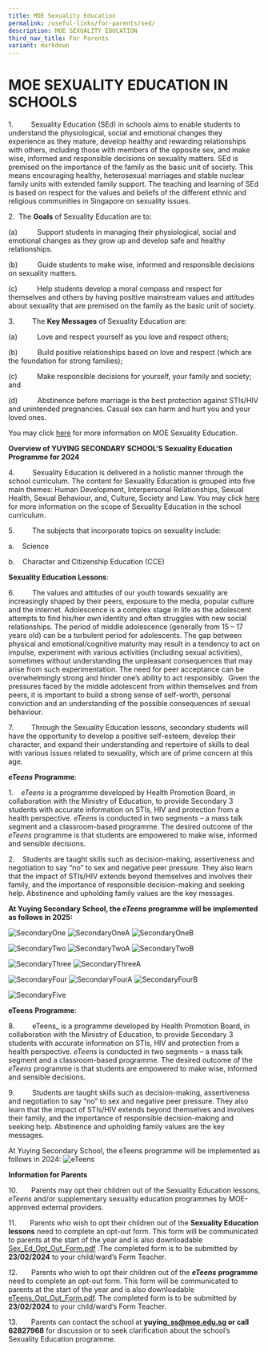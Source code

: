 ```yaml
---
title: MOE Sexuality Education
permalink: /useful-links/for-parents/sed/
description: MOE SEXUALITY EDUCATION
third_nav_title: For Parents
variant: markdown
---
```

# MOE SEXUALITY EDUCATION IN SCHOOLS

        

1.&nbsp;&nbsp;&nbsp;&nbsp;&nbsp;&nbsp;&nbsp;&nbsp; Sexuality Education (SEd) in schools aims to enable students to understand the physiological, social and emotional changes they experience as they mature, develop healthy and rewarding relationships with others, including those with members of the opposite sex, and make wise, informed and responsible decisions on sexuality matters. SEd is premised on the importance of the family as the basic unit of society. This means encouraging healthy, heterosexual marriages and stable nuclear family units with extended family support. The teaching and learning of SEd is based on respect for the values and beliefs of the different ethnic and religious communities in Singapore on sexuality issues.

2.&nbsp; The **Goals** of Sexuality Education are to:

(a)&nbsp;&nbsp;&nbsp;&nbsp;&nbsp;&nbsp;&nbsp;&nbsp;&nbsp; Support students in managing their physiological, social and emotional changes as they grow up and develop safe and healthy relationships.

(b)&nbsp;&nbsp;&nbsp;&nbsp;&nbsp;&nbsp;&nbsp;&nbsp;&nbsp; Guide students to make wise, informed and responsible decisions on sexuality matters.

(c)&nbsp;&nbsp;&nbsp;&nbsp;&nbsp;&nbsp;&nbsp;&nbsp;&nbsp; Help students develop a moral compass and respect for themselves and others by having positive mainstream values and attitudes about sexuality that are premised on the family as the basic unit of society.

3.&nbsp;&nbsp;&nbsp;&nbsp;&nbsp;&nbsp;&nbsp;&nbsp; The **Key Messages** of Sexuality Education are:

(a)&nbsp;&nbsp;&nbsp;&nbsp;&nbsp;&nbsp;&nbsp;&nbsp;&nbsp; Love and respect yourself as you love and respect others;

(b)&nbsp;&nbsp;&nbsp;&nbsp;&nbsp;&nbsp;&nbsp;&nbsp;&nbsp; Build positive relationships based on love and respect (which are the foundation for strong families);

(c)&nbsp;&nbsp;&nbsp;&nbsp;&nbsp;&nbsp;&nbsp;&nbsp;&nbsp; Make responsible decisions for yourself, your family and society; and

(d)&nbsp;&nbsp;&nbsp;&nbsp;&nbsp;&nbsp;&nbsp;&nbsp;&nbsp; Abstinence before marriage is the best protection against STIs/HIV and unintended pregnancies. Casual sex can harm and hurt you and your loved ones.

You may click [here](https://go.gov.sg/moe-sexuality-education) for more information on MOE Sexuality Education.


  

**Overview of YUYING SECONDARY SCHOOL’S Sexuality Education Programme for 2024**

4.&nbsp;&nbsp;&nbsp;&nbsp;&nbsp;&nbsp;&nbsp;&nbsp; Sexuality Education is delivered in a holistic manner through the school curriculum. The content for Sexuality Education is grouped into five main themes: Human Development, Interpersonal Relationships, Sexual Health, Sexual Behaviour, and, Culture, Society and Law. You may click [here](https://go.gov.sg/moe-sexuality-education-scope) for more information on the scope of Sexuality Education in the school curriculum.

5.&nbsp;&nbsp;&nbsp;&nbsp;&nbsp;&nbsp;&nbsp;&nbsp; The subjects that incorporate topics on sexuality include:

a.&nbsp;&nbsp;&nbsp; Science

b.&nbsp;&nbsp;&nbsp; Character and Citizenship Education (CCE)

**Sexuality Education Lessons**:

6.&nbsp;&nbsp;&nbsp;&nbsp;&nbsp;&nbsp;&nbsp;&nbsp; The values and attitudes of our youth towards sexuality are increasingly shaped by their peers, exposure to the media, popular culture and the internet. Adolescence is a complex stage in life as the adolescent attempts to find his/her own identity and often struggles with new social relationships. The period of middle adolescence (generally from 15 – 17 years old) can be a turbulent period for adolescents. The gap between physical and emotional/cognitive maturity may result in a tendency to act on impulse, experiment with various activities (including sexual activities), sometimes without understanding the unpleasant consequences that may arise from such experimentation. The need for peer acceptance can be overwhelmingly strong and hinder one’s ability to act responsibly.&nbsp; Given the pressures faced by the middle adolescent from within themselves and from peers, it is important to build a strong sense of self-worth, personal conviction and an understanding of the possible consequences of sexual behaviour.

7.&nbsp;&nbsp;&nbsp;&nbsp;&nbsp;&nbsp;&nbsp;&nbsp; Through the Sexuality Education lessons, secondary students will have the opportunity to develop a positive self-esteem, develop their character, and expand their understanding and repertoire of skills to deal with various issues related to sexuality, which are of prime concern at this age.



**_eTeens_** **Programme**:

1.    _eTeens_ is a programme developed by Health Promotion Board, in collaboration with the Ministry of Education, to provide Secondary 3 students with accurate information on STIs, HIV and protection from a health perspective. _eTeens_ is conducted in two segments – a mass talk segment and a classroom-based programme. The desired outcome of the _eTeens_ programme is that students are empowered to make wise, informed and sensible decisions.

2.    Students are taught skills such as decision-making, assertiveness and negotiation to say “no” to sex and negative peer pressure. They also learn that the impact of STIs/HIV extends beyond themselves and involves their family, and the importance of responsible decision-making and seeking help. Abstinence and upholding family values are the key messages.


**At Yuying Secondary School, the **_eTeens_** **programme will be implemented as follows in 2025:****


![SecondaryOne](/images/SecondaryOne.jpg)
![SecondaryOneA](/images/SecondaryOneA.jpg)
![SecondaryOneB](/images/SecondaryOneB.jpg)

![SecondaryTwo](/images/SecondaryTwo.jpg)
![SecondaryTwoA](/images/SecondaryTwoA.jpg)
![SecondaryTwoB](/images/SecondaryTwoB.jpg)

![SecondaryThree](/images/SecondaryThree.jpg)
![SecondaryThreeA](/images/SecondaryThreeA.jpg)

![SecondaryFour](/images/SecondaryFour.jpg)
![SecondaryFourA](/images/SecondaryFourA.jpg)
![SecondaryFourB](/images/SecondaryFourB.jpg)

![SecondaryFive](/images/SecondaryFive.jpg)



**eTeens** **Programme**:

8.&nbsp;&nbsp;&nbsp;&nbsp;&nbsp;&nbsp;&nbsp;&nbsp; eTeens_ is a programme developed by Health Promotion Board, in collaboration with the Ministry of Education, to provide Secondary 3 students with accurate information on STIs, HIV and protection from a health perspective. _eTeens_ is conducted in two segments – a mass talk segment and a classroom-based programme. The desired outcome of the _eTeens_ programme is that students are empowered to make wise, informed and sensible decisions.

9.&nbsp;&nbsp;&nbsp;&nbsp;&nbsp;&nbsp;&nbsp;&nbsp; Students are taught skills such as decision-making, assertiveness and negotiation to say “no” to sex and negative peer pressure. They also learn that the impact of STIs/HIV extends beyond themselves and involves their family, and the importance of responsible decision-making and seeking help. Abstinence and upholding family values are the key messages.


At Yuying Secondary School, the eTeens programme will be implemented as follows in 2024:
![eTeens](/images/eTeens.jpg)

**Information for Parents**
         

10.&nbsp;&nbsp;&nbsp;&nbsp;&nbsp;&nbsp; Parents may opt their children out of the Sexuality Education lessons, _eTeens_ and/or supplementary sexuality education programmes by MOE-approved external providers.

11.&nbsp;&nbsp;&nbsp;&nbsp;&nbsp;&nbsp; Parents who wish to opt their children out of the **Sexuality Education lessons** need to complete an opt-out form. This form will be communicated to parents at the start of the year and is also downloadable [Sex_Ed_Opt_Out_Form.pdf](/files/Pdf/Sex_Ed_Opt_Out_Form.pdf) .The completed form is to be submitted by **23/02/2024** to your child/ward’s Form Teacher.

12.&nbsp;&nbsp;&nbsp;&nbsp;&nbsp;&nbsp; Parents who wish to opt their children out of the **_eTeens_** **programme** need to complete an opt-out form. This form will be communicated to parents at the start of the year and is also downloadable [eTeens_Opt_Out_Form.pdf](/files/Pdf/eTeens_Opt_Out_Form.pdf). The completed form is to be submitted by **23/02/2024** to your child/ward’s Form Teacher.

13.&nbsp;&nbsp;&nbsp;&nbsp;&nbsp;&nbsp; Parents can contact the school at **yuying\_ss@moe.edu.sg or call 62827968** for discussion or to seek clarification about the school’s Sexuality Education programme.